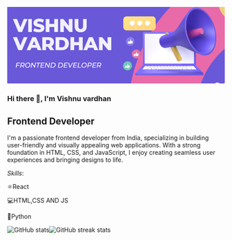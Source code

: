 ![Frontend Developer](https://github.com/vishnuvardhancoder/vishnuvardhancoder/blob/main/Screenshot%202023-07-16%20111653.png)

### Hi there 👋, I'm **Vishnu vardhan**
## Frontend Developer

I'm a passionate frontend developer from India, specializing in building user-friendly and visually appealing web applications. With a strong foundation in HTML, CSS, and JavaScript, I enjoy creating seamless user experiences and bringing designs to life.

*Skills*:

⚛️React

💻HTML,CSS AND JS

🐍Python


![GitHub stats](https://github-readme-stats.vercel.app/api?username=vishnuvardhancoder&show_icons=true)![GitHub streak stats](https://streak-stats.demolab.com/?user=vishnuvardhancoder)  

